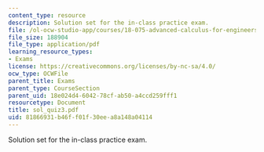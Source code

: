 ```yaml
---
content_type: resource
description: Solution set for the in-class practice exam.
file: /ol-ocw-studio-app/courses/18-075-advanced-calculus-for-engineers-fall-2004/81866931b46ff01f30eea8a148a04114_sol_quiz3.pdf
file_size: 188904
file_type: application/pdf
learning_resource_types:
- Exams
license: https://creativecommons.org/licenses/by-nc-sa/4.0/
ocw_type: OCWFile
parent_title: Exams
parent_type: CourseSection
parent_uid: 18e024d4-6042-78cf-ab50-a4ccd259fff1
resourcetype: Document
title: sol_quiz3.pdf
uid: 81866931-b46f-f01f-30ee-a8a148a04114
---
```

Solution set for the in-class practice exam.